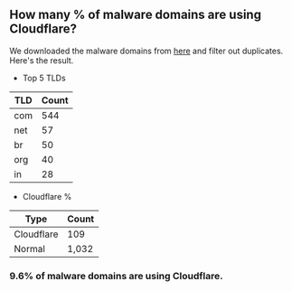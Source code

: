 ## How many % of malware domains are using Cloudflare?


We downloaded the malware domains from [here](https://urlhaus.abuse.ch) and filter out duplicates.
Here's the result.


[//]: # (start replacement)


- Top 5 TLDs

| TLD | Count |
| --- | --- |
| com | 544 |
| net | 57 |
| br | 50 |
| org | 40 |
| in | 28 |


- Cloudflare %

| Type | Count |
| --- | --- |
| Cloudflare | 109 |
| Normal | 1,032 |


### 9.6% of malware domains are using Cloudflare.
